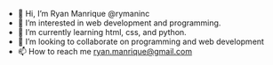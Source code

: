- 👋 Hi, I’m Ryan Manrique @rymaninc
- 👀 I’m interested in web development and programming.
- 🌱 I’m currently learning html, css, and python.
- 💞️ I’m looking to collaborate on programming and web development
- 📫 How to reach me ryan.manrique@gmail.com

<!---
rymaninc/rymaninc is a ✨ special ✨ repository because its `README.md` (this file) appears on your GitHub profile.
You can click the Preview link to take a look at your changes.
--->
